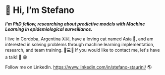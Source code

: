 # 👋 Hi, I’m Stefano
***I'm PhD fellow, researching about predictive models with Machine Learning in epidemiological surveillance.***

I live in Cordoba, Argentina 🇦🇷, have a loving cat named Asia 🤍, and am interested in solving problems through machine learning implementation, research, and team training. 🧠💻🐾
If you would like to contact me, let's have a talk! 🤝 😀

Follow me on LinkedIn. https://www.linkedin.com/in/stefano-staurini/ 🌎
<!---
steffstaurini/steffstaurini is a ✨ special ✨ repository because its `README.md` (this file) appears on your GitHub profile.
You can click the Preview link to take a look at your changes.
--->
